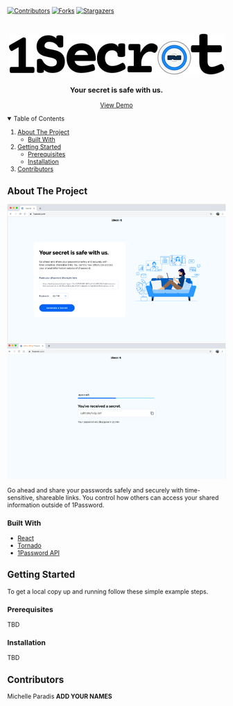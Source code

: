 [![Contributors][contributors-shield]][contributors-url]
[![Forks][forks-shield]][forks-url]
[![Stargazers][stars-shield]][stars-url]

<br />
<p align="center">
  <a href="https://github.com/othneildrew/Best-README-Template">
    <img src="images/logo.png" alt="Logo">
  </a>

  <h3 align="center">Your secret is safe with us.</h3>

  <p align="center">
    <a href="">View Demo</a>
  </p>
</p>

<details open="open">
  <summary>Table of Contents</summary>
  <ol>
    <li>
      <a href="#about-the-project">About The Project</a>
      <ul>
        <li><a href="#built-with">Built With</a></li>
      </ul>
    </li>
    <li>
      <a href="#getting-started">Getting Started</a>
      <ul>
        <li><a href="#prerequisites">Prerequisites</a></li>
        <li><a href="#installation">Installation</a></li>
      </ul>
    </li>
    <li><a href="#contributors">Contributors</a></li>
  </ol>
</details>

## About The Project

<img src="images/demo1.png">
<img src="images/demo2.png">

Go ahead and share your passwords safely and securely with time-sensitive, shareable links. You control how others can access your shared information outside of 1Password.

### Built With

* [React](https://reactjs.org/)
* [Tornado](https://www.tornadoweb.org/en/stable/)
* [1Password API](https://www.1password.com/)

## Getting Started 

To get a local copy up and running follow these simple example steps.

### Prerequisites

TBD

### Installation

TBD

<!-- ACKNOWLEDGEMENTS -->
## Contributors
Michelle Paradis
**ADD YOUR NAMES**

<!-- MARKDOWN LINKS & IMAGES -->
<!-- https://www.markdownguide.org/basic-syntax/#reference-style-links -->
[contributors-shield]: https://img.shields.io/github/contributors/othneildrew/Best-README-Template.svg?style=for-the-badge
[contributors-url]: https://github.com/michpara/1Secret/graphs/contributors
[forks-shield]: https://img.shields.io/github/forks/othneildrew/Best-README-Template.svg?style=for-the-badge
[forks-url]: https://github.com/michpara/1Secret/network/members
[stars-shield]: https://img.shields.io/github/stars/othneildrew/Best-README-Template.svg?style=for-the-badge
[stars-url]: https://github.com/michpara/1Secret/stargazers
